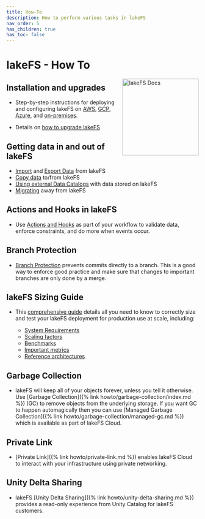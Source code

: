 ```yaml
---
title: How-To
description: How to perform various tasks in lakeFS
nav_order: 5
has_children: true
has_toc: false
---
```


# lakeFS - How To

<img src="/assets/img/docs_logo.png" alt="lakeFS Docs" width=200 style="float: right; margin: 0 0 10px 10px;"/>


## Installation and upgrades

* Step-by-step instructions for deploying and configuring lakeFS on [AWS](/howto/deploy/aws.html), [GCP](/howto/deploy/gcp.html), [Azure](/howto/deploy/azure.html), and [on-premises](/howto/deploy/onprem.html). 

* Details on [how to upgrade lakeFS](/howto/deploy/upgrade.html)

## Getting data in and out of lakeFS

* [Import](/howto/import.html) and [Export Data](/howto/export.html) from lakeFS
* [Copy data](/howto/copying.html) to/from lakeFS
* [Using external Data Catalogs](/howto/catalog_exports.html) with data stored on lakeFS
* [Migrating](/howto/migrate-away.html) away from lakeFS

## Actions and Hooks in lakeFS

* Use [Actions and Hooks](/howto/hooks/) as part of your workflow to validate data, enforce constraints, and do more when events occur.

## Branch Protection

* [Branch Protection](/howto/protect-branches.html) prevents commits directly to a branch. This is a good way to enforce good practice and make sure that changes to important branches are only done by a merge.

## lakeFS Sizing Guide

* This [comprehensive guide](/howto/sizing-guide.html) details all you need to know to correctly size and test your lakeFS deployment for production use at scale, including: 

    * [System Requirements](/howto/sizing-guide.html#system-requirements)
    * [Scaling factors](/howto/sizing-guide.html#scaling-factors)
    * [Benchmarks](/howto/sizing-guide.html#benchmarks)
    * [Important metrics](/howto/sizing-guide.html#important-metrics)
    * [Reference architectures](/howto/sizing-guide.html#reference-architectures)

## Garbage Collection

* lakeFS will keep all of your objects forever, unless you tell it otherwise. Use [Garbage Collection]({% link howto/garbage-collection/index.md %}) (GC) to remove objects from the underlying storage.
    If you want GC to happen automagically then you can use [Managed Garbage Collection]({% link howto/garbage-collection/managed-gc.md %}) which is available as part of lakeFS Cloud.

## Private Link

* [Private Link]({% link howto/private-link.md %}) enables lakeFS Cloud to interact with your infrastructure using private networking.

## Unity Delta Sharing

* lakeFS [Unity Delta Sharing]({% link howto/unity-delta-sharing.md %}) provides a read-only experience from Unity Catalog for lakeFS customers.